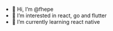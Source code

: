 - 👋 Hi, I’m @fhepe
- 👀 I’m interested in react, go and flutter
- 🌱 I’m currently learning react native
